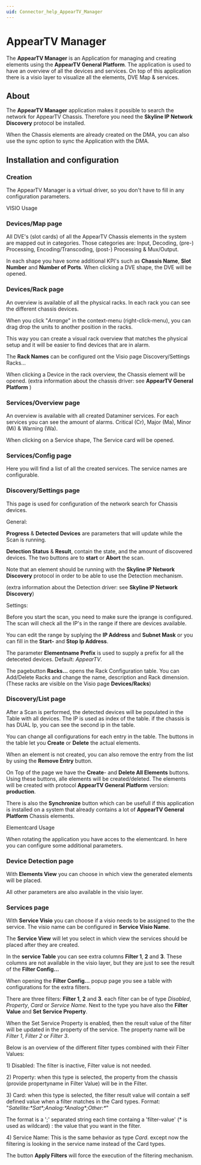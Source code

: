 ```yaml
---
uid: Connector_help_AppearTV_Manager
---
```


# AppearTV Manager

The **AppearTV Manager** is an Application for managing and creating elements using the **AppearTV General Platform**.
The application is used to have an overview of all the devices and services. On top of this application there is a visio layer to visualize all the elements, DVE Map & services.



## About

The **AppearTV Manager** application makes it possible to search the network for AppearTV Chassis. Therefore you need the **Skyline IP Network Discovery** protocol be installed.

When the Chassis elements are already created on the DMA, you can also use the sync option to sync the Application with the DMA.

## Installation and configuration

### Creation

The AppearTV Manager is a virtual driver, so you don't have to fill in any configuration parameters.



VISIO Usage

### Devices/Map page

All DVE's (slot cards) of all the AppearTV Chassis elements in the system are mapped out in categories. Those categories are: Input, Decoding, (pre-) Processing, Encoding/Transcoding, (post-) Processing & Mux/Output.

In each shape you have some additional KPI's such as **Chassis Name**, **Slot Number** and **Number of Ports**. When clicking a DVE shape, the DVE will be opened.

### Devices/Rack page

An overview is available of all the physical racks. In each rack you can see the different chassis devices.

When you click "*Arrange*" in the context-menu (right-click-menu), you can drag drop the units to another position in the racks.

This way you can create a visual rack overview that matches the physical setup and it will be easier to find devices that are in alarm.

The **Rack Names** can be configured ont the Visio page Discovery/Settings Racks...

When clicking a Device in the rack overview, the Chassis element will be opened. (extra information about the chassis driver: see **AppearTV General Platform** )

### Services/Overview page

An overview is available with all created Dataminer services. For each services you can see the amount of alarms. Critical (Cr), Major (Ma), Minor (Mi) & Warning (Wa).

When clicking on a Service shape, The Service card will be opened.

### Services/Config page

Here you will find a list of all the created services. The service names are configurable.

### Discovery/Settings page

This page is used for configuration of the network search for Chassis devices.


General:

**Progress** & **Detected Devices** are parameters that will update while the Scan is running.

**Detection Status** & **Result**, contain the state, and the amount of discovered devices. The two buttons are to **start** or **Abort** the scan.

Note that an element should be running with the **Skyline IP Network Discovery** protocol in order to be able to use the Detection mechanism.

(extra information about the Detection driver: see ****Skyline IP Network Discovery****)



Settings:

Before you start the scan, you need to make sure the iprange is configured. The scan will check all the IP's in the range if there are devices available.

You can edit the range by suplying the **IP Address** and **Subnet Mask** or you can fill in the **Start-** and **Stop Ip Address**.

The parameter **Elementname Prefix** is used to supply a prefix for all the deteceted devices. Default: *AppearTV*.

The pagebutton **Racks...** opens the Rack Configuration table. You can Add/Delete Racks and change the name, description and Rack dimension. (These racks are visible on the Visio page **Devices/Racks**)

### Discovery/List page

After a Scan is performed, the detected devices will be populated in the Table with all devices. The IP is used as index of the table. if the chassis is has DUAL Ip, you can see the second ip in the table.

You can change all configurations for each entry in the table. The buttons in the table let you **Create** or **Delete** the actual elements.

When an element is not created, you can also remove the entry from the list by using the **Remove Entry** button.

On Top of the page we have the **Create**- and **Delete All Elements** buttons. Using these buttons, alle elements will be created/deleted. The elements will be created with protocol **AppearTV General Platform** version: **production**.

There is also the **Synchronize** button which can be usefull if this application is installed on a system that already contains a lot of **AppearTV General Platform** Chassis elements.



Elementcard Usage

When rotating the application you have acces to the elementcard. In here you can configure some additional parameters.

### Device Detection page

With **Elements View** you can choose in which view the generated elements will be placed.

All other parameters are also available in the visio layer.

### Services page

With **Service Visio** you can choose if a visio needs to be assigned to the the service. The visio name can be configured in **Service Visio Name**.

The **Service View** will let you select in which view the services should be placed after they are created.

In the **service Table** you can see extra columns **Filter 1**, **2** and **3**. These columns are not available in the visio layer, but they are just to see the result of the **Filter Config...**

When opening the **Filter Config...** popup page you see a table with configurations for the extra filters.

There are three filters: **Filter 1**, **2** and **3**. each filter can be of type *Disabled*, *Property*, *Card* or *Service Name.* Next to the type you have also the **Filter Value** and **Set Service Property**.

When the Set Service Property is enabled, then the result value of the filter will be updated in the property of the service. The property name will be *Filter 1*, *Filter 2* or *Filter 3*.

Below is an overview of the different filter types combined with their Filter Values:

1\) Disabled: The filter is inactive, Filter value is not needed.

2\) Property: when this type is selected, the property from the chassis (provide propertyname in Filter Value) will be in the Filter.

3\) Card: when this type is selected, the filter result value will contain a self defined value when a filter matches in the Card types. Format: "*Satellite:\*Sat\*;Analog:\*Analog\*;Other:\**"

The format is a ';' separated string each time containg a 'filter-value' (\* is used as wildcard) : the value that you want in the filter.

4\) Service Name: This is the same behavior as type *Card*. except now the filtering is looking in the service name instead of the Card types.

The button **Apply Filters** will force the execution of the filtering mechanism.
